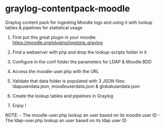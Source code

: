 # graylog-contentpack-moodle
Graylog content pack for ingesting Moodle logs and using it with lookup tables &amp; pipelines for statistical usage

1) First put this great plugin in your moodle:
https://moodle.org/plugins/logstore_graylog

2) Find a webserver with php and drop the lookup-scripts folder in it

3) Configure in the conf folder the parameters for LDAP & Moodle BDD

4) Access the moodle-user.php with the URL 

5) Validate that data folder is populated with 3 JSON files: ldapuserdata.json, moodleuserdata.json & globaluserdata.json

6) Create the lookup tables and pipelines in Graylog

7) Enjoy !

NOTE: 
    - The moodle-user.php lookup an user based on its moodle user ID
    - The ldap-user.php lookup an user based on its ldap user ID
